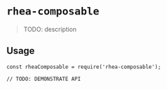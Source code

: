 # `rhea-composable`

> TODO: description

## Usage

```
const rheaComposable = require('rhea-composable');

// TODO: DEMONSTRATE API
```
